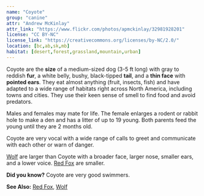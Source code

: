 ```yaml
---
name: "Coyote"
group: "canine"
attr: "Andrew McKinlay"
attr_link: "https://www.flickr.com/photos/apmckinlay/32981928201"
license: "CC BY-NC"
license_link: "https://creativecommons.org/licenses/by-NC/2.0/"
location: [bc,ab,sk,mb]
habitat: [desert,forest,grassland,mountain,urban]
---
```

Coyote are the **size** of a medium-sized dog (3-5 ft long) with gray to reddish **fur**, a white belly, bushy, black-tipped **tail**, and a **thin face** with **pointed ears**. They eat almost anything (fruit, insects, fish) and have adapted to a wide range of habitats right across North America, including towns and cities. They use their keen sense of smell to find food and avoid predators.

Males and females may mate for life. The female enlarges a rodent or rabbit hole to make a den and has a litter of up to 19 young. Both parents feed the young until they are 2 months old.

Coyote are very vocal with a wide range of calls to greet and communicate with each other or warn of danger.

[Wolf](/{{section}}/wolf) are larger than Coyote with a broader face, larger nose, smaller ears, and a lower voice. [Red Fox](/{{section}}/redfox) are smaller.

**Did you know?** Coyote are very good swimmers.

<!-- generated, do not edit -->
**See Also:**
[Red Fox](/{{section}}/redfox),
[Wolf](/{{section}}/wolf)
